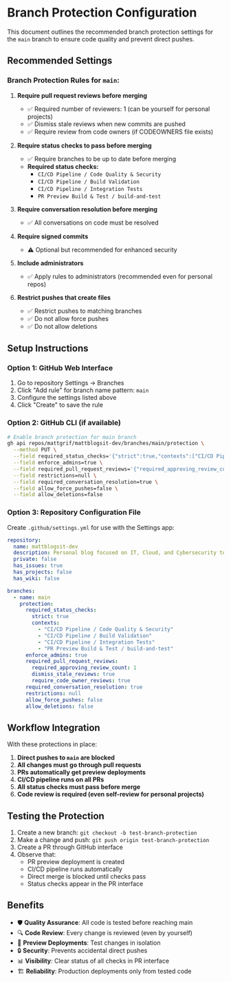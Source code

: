# Branch Protection Configuration

This document outlines the recommended branch protection settings for the `main` branch to ensure code quality and prevent direct pushes.

## Recommended Settings

### Branch Protection Rules for `main`:

1. **Require pull request reviews before merging**
   - ✅ Required number of reviewers: 1 (can be yourself for personal projects)
   - ✅ Dismiss stale reviews when new commits are pushed
   - ✅ Require review from code owners (if CODEOWNERS file exists)

2. **Require status checks to pass before merging**
   - ✅ Require branches to be up to date before merging
   - **Required status checks:**
     - `CI/CD Pipeline / Code Quality & Security`
     - `CI/CD Pipeline / Build Validation` 
     - `CI/CD Pipeline / Integration Tests`
     - `PR Preview Build & Test / build-and-test`

3. **Require conversation resolution before merging**
   - ✅ All conversations on code must be resolved

4. **Require signed commits**
   - ⚠️  Optional but recommended for enhanced security

5. **Include administrators**
   - ✅ Apply rules to administrators (recommended even for personal repos)

6. **Restrict pushes that create files**
   - ✅ Restrict pushes to matching branches
   - ✅ Do not allow force pushes
   - ✅ Do not allow deletions

## Setup Instructions

### Option 1: GitHub Web Interface

1. Go to repository Settings → Branches
2. Click "Add rule" for branch name pattern: `main`
3. Configure the settings listed above
4. Click "Create" to save the rule

### Option 2: GitHub CLI (if available)

```bash
# Enable branch protection for main branch
gh api repos/mattgrif/mattblogsit-dev/branches/main/protection \
  --method PUT \
  --field required_status_checks='{"strict":true,"contexts":["CI/CD Pipeline / Code Quality & Security","CI/CD Pipeline / Build Validation","CI/CD Pipeline / Integration Tests","PR Preview Build & Test / build-and-test"]}' \
  --field enforce_admins=true \
  --field required_pull_request_reviews='{"required_approving_review_count":1,"dismiss_stale_reviews":true}' \
  --field restrictions=null \
  --field required_conversation_resolution=true \
  --field allow_force_pushes=false \
  --field allow_deletions=false
```

### Option 3: Repository Configuration File

Create `.github/settings.yml` for use with the Settings app:

```yaml
repository:
  name: mattblogsit-dev
  description: Personal blog focused on IT, Cloud, and Cybersecurity topics
  private: false
  has_issues: true
  has_projects: false
  has_wiki: false

branches:
  - name: main
    protection:
      required_status_checks:
        strict: true
        contexts:
          - "CI/CD Pipeline / Code Quality & Security"
          - "CI/CD Pipeline / Build Validation" 
          - "CI/CD Pipeline / Integration Tests"
          - "PR Preview Build & Test / build-and-test"
      enforce_admins: true
      required_pull_request_reviews:
        required_approving_review_count: 1
        dismiss_stale_reviews: true
        require_code_owner_reviews: true
      required_conversation_resolution: true
      restrictions: null
      allow_force_pushes: false
      allow_deletions: false
```

## Workflow Integration

With these protections in place:

1. **Direct pushes to `main` are blocked**
2. **All changes must go through pull requests**
3. **PRs automatically get preview deployments**
4. **CI/CD pipeline runs on all PRs**
5. **All status checks must pass before merge**
6. **Code review is required (even self-review for personal projects)**

## Testing the Protection

1. Create a new branch: `git checkout -b test-branch-protection`
2. Make a change and push: `git push origin test-branch-protection`
3. Create a PR through GitHub interface
4. Observe that:
   - PR preview deployment is created
   - CI/CD pipeline runs automatically
   - Direct merge is blocked until checks pass
   - Status checks appear in the PR interface

## Benefits

- 🛡️  **Quality Assurance**: All code is tested before reaching main
- 🔍 **Code Review**: Every change is reviewed (even by yourself)
- 🚀 **Preview Deployments**: Test changes in isolation
- 🔒 **Security**: Prevents accidental direct pushes
- 📊 **Visibility**: Clear status of all checks in PR interface
- 🏗️  **Reliability**: Production deployments only from tested code